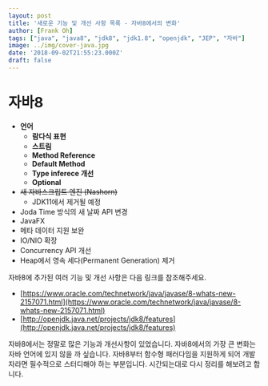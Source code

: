 ```yaml
---
layout: post
title: '새로운 기능 및 개선 사항 목록 - 자바8에서의 변화'
author: [Frank Oh]
tags: ["java", "java8", "jdk8", "jdk1.8", "openjdk", "JEP", "자바"]
image: ../img/cover-java.jpg
date: '2018-09-02T21:55:23.000Z'
draft: false
---
```


# 자바8

- **언어**
  - **람다식 표현**
  - **스트림**
  - **Method Reference**
  - **Default Method**
  - **Type inferece 개선**
  - **Optional**
- ~~새 자바스크립트 엔진 (Nashorn)~~
  - JDK11에서 제거될 예정
- Joda Time 방식의 새 날짜 API 변경
- JavaFX
- 메타 데이터 지원 보완
- IO/NIO 확장
- Concurrency API 개선
- Heap에서 영속 세다(Permanent Generation) 제거

자바8에 추가된 여러 기능 및 개선 사항은 다음 링크를 참조해주세요.

- [https://www.oracle.com/technetwork/java/javase/8-whats-new-2157071.html](https://www.oracle.com/technetwork/java/javase/8-whats-new-2157071.html)
- [http://openjdk.java.net/projects/jdk8/features](http://openjdk.java.net/projects/jdk8/features)

자바8에서는 정말로 많은 기능과 개선사항이 있었습니다. 자바8에서의 가장 큰 변화는 자바 언어에 있지 않을 까 싶습니다. 자바8부터 함수형 패러다임을 지원하게 되어 개발자라면 필수적으로 스터디해야 하는 부분입니다. 시간되는대로 다시 정리를 해보려고 합니다.

